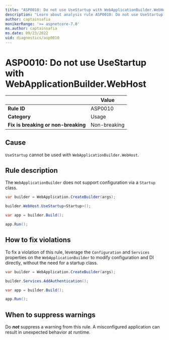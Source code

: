 ```yaml
---
title: "ASP0010: Do not use UseStartup with WebApplicationBuilder.WebHost"
description: "Learn about analysis rule ASP0010: Do not use UseStartup with WebApplicationBuilder.WebHost"
author: captainsafia
monikerRange: '>= aspnetcore-7.0'
ms.author: captainsafia
ms.date: 09/23/2022
uid: diagnostics/asp0010
---
```

# ASP0010: Do not use UseStartup with WebApplicationBuilder.WebHost

| | Value |
|-|-|
| **Rule ID** |ASP0010|
| **Category** |Usage|
| **Fix is breaking or non-breaking** |Non-breaking|

## Cause

`UseStartup` cannot be used with `WebApplicationBuilder.WebHost`.

## Rule description

The `WebApplicationBuilder` does not support configuration via a `Startup` class.

```csharp
var builder = WebApplication.CreateBuilder(args);

builder.WebHost.UseStartup<Startup>();

var app = builder.Build();

app.Run();
```

## How to fix violations

To fix a violation of this rule, leverage the `Configuration` and `Services` properties on the `WebApplicationBuilder` to modify configuration and DI directly, without the need for a startup class.

```csharp
var builder = WebApplication.CreateBuilder(args);

builder.Services.AddAuthentication();

var app = builder.Build();

app.Run();
```

## When to suppress warnings

Do ***not*** suppress a warning from this rule. A misconfigured application can result in unexpected behavior at runtime.

